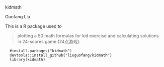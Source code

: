 kidmath

Guofang Liu

This is a R package used to 
> plotting a 50 math formulas for kid exercise and 
> calculating solutions in 24-scores game (24点游戏). 

```{R,results="hide",warning=FALSE,message = FALSE}
  #install.packages("kidmath")
  devtools::install_github("liuguofang/kidmath")
  library(kidmath)
```
